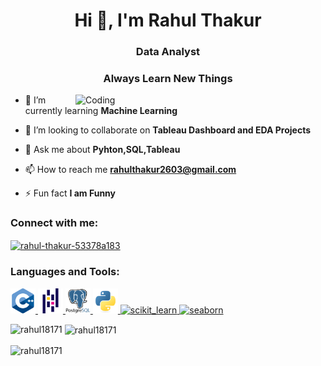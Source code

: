 <h1 align="center">Hi 👋, I'm Rahul Thakur</h1>
<h3 align="center">Data Analyst </h3>
<h3 align="center">Always Learn New Things</h3>
<img align="right" alt="Coding" width="400" src="https://github.com/Rahul18171/Rahul18171/assets/130995317/3212af3d-1309-4290-9aa0-86393f764bb4">


- 🌱 I’m currently learning **Machine Learning**

- 👯 I’m looking to collaborate on **Tableau Dashboard and EDA Projects**

- 💬 Ask me about **Pyhton,SQL,Tableau**

- 📫 How to reach me **rahulthakur2603@gmail.com**

- ⚡ Fun fact **I am Funny**

<h3 align="left">Connect with me:</h3>
<p align="left">
<a href="https://linkedin.com/in/rahul-thakur-53378a183" target="blank"><img align="center" src="https://raw.githubusercontent.com/rahuldkjain/github-profile-readme-generator/master/src/images/icons/Social/linked-in-alt.svg" alt="rahul-thakur-53378a183" height="30" width="40" /></a>
</p>

<h3 align="left">Languages and Tools:</h3>
<p align="left"> <a href="https://www.w3schools.com/cpp/" target="_blank" rel="noreferrer"> <img src="https://raw.githubusercontent.com/devicons/devicon/master/icons/cplusplus/cplusplus-original.svg" alt="cplusplus" width="40" height="40"/> </a> <a href="https://pandas.pydata.org/" target="_blank" rel="noreferrer"> <img src="https://raw.githubusercontent.com/devicons/devicon/2ae2a900d2f041da66e950e4d48052658d850630/icons/pandas/pandas-original.svg" alt="pandas" width="40" height="40"/> </a> <a href="https://www.postgresql.org" target="_blank" rel="noreferrer"> <img src="https://raw.githubusercontent.com/devicons/devicon/master/icons/postgresql/postgresql-original-wordmark.svg" alt="postgresql" width="40" height="40"/> </a> <a href="https://www.python.org" target="_blank" rel="noreferrer"> <img src="https://raw.githubusercontent.com/devicons/devicon/master/icons/python/python-original.svg" alt="python" width="40" height="40"/> </a> <a href="https://scikit-learn.org/" target="_blank" rel="noreferrer"> <img src="https://upload.wikimedia.org/wikipedia/commons/0/05/Scikit_learn_logo_small.svg" alt="scikit_learn" width="40" height="40"/> </a> <a href="https://seaborn.pydata.org/" target="_blank" rel="noreferrer"> <img src="https://seaborn.pydata.org/_images/logo-mark-lightbg.svg" alt="seaborn" width="40" height="40"/> </a> </p>

<p><img align="left" src="https://github-readme-stats.vercel.app/api/top-langs?username=rahul18171&show_icons=true&locale=en&layout=compact" alt="rahul18171" /></p>

<p>&nbsp;<img align="center" src="https://github-readme-stats.vercel.app/api?username=rahul18171&show_icons=true&locale=en" alt="rahul18171" /></p>

<p><img align="center" src="https://github-readme-streak-stats.herokuapp.com/?user=rahul18171&" alt="rahul18171" /></p>
